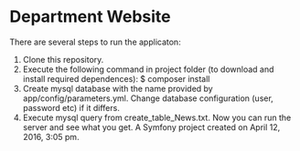 Department Website
==============
There are several steps to run the applicaton:
1. Clone this repository.
2. Execute the following command in project folder (to download and install required dependences):
  $  composer install
3. Create mysql database with the name provided by app/config/parameters.yml. Change database configuration (user, password etc) if it differs.
4. Execute mysql query from create_table_News.txt.
Now you can run the server and see what you get.
A Symfony project created on April 12, 2016, 3:05 pm.
